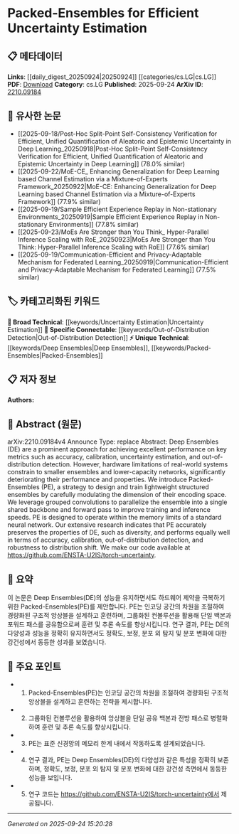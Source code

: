 <!-- KEYWORD_LINKING_METADATA:
{
  "processed_timestamp": "2025-09-24T15:20:28.419276",
  "vocabulary_version": "1.0",
  "selected_keywords": [
    "Deep Ensembles",
    "Packed-Ensembles",
    "Uncertainty Estimation",
    "Out-of-Distribution Detection"
  ],
  "rejected_keywords": [],
  "similarity_scores": {
    "Deep Ensembles": 0.85,
    "Packed-Ensembles": 0.9,
    "Uncertainty Estimation": 0.8,
    "Out-of-Distribution Detection": 0.85
  },
  "extraction_method": "AI_prompt_based",
  "budget_applied": true,
  "candidates_json": {
    "candidates": [
      {
        "surface": "Deep Ensembles",
        "canonical": "Deep Ensembles",
        "aliases": [
          "DE"
        ],
        "category": "unique_technical",
        "rationale": "Deep Ensembles are a key technique in uncertainty estimation and are central to the paper's contributions.",
        "novelty_score": 0.7,
        "connectivity_score": 0.65,
        "specificity_score": 0.8,
        "link_intent_score": 0.85
      },
      {
        "surface": "Packed-Ensembles",
        "canonical": "Packed-Ensembles",
        "aliases": [
          "PE"
        ],
        "category": "unique_technical",
        "rationale": "Packed-Ensembles represent the novel contribution of the paper, offering a new approach to ensemble learning.",
        "novelty_score": 0.9,
        "connectivity_score": 0.6,
        "specificity_score": 0.9,
        "link_intent_score": 0.9
      },
      {
        "surface": "Uncertainty Estimation",
        "canonical": "Uncertainty Estimation",
        "aliases": [],
        "category": "broad_technical",
        "rationale": "Uncertainty estimation is a fundamental aspect of the paper's focus and connects to broader machine learning discussions.",
        "novelty_score": 0.5,
        "connectivity_score": 0.75,
        "specificity_score": 0.7,
        "link_intent_score": 0.8
      },
      {
        "surface": "Out-of-Distribution Detection",
        "canonical": "Out-of-Distribution Detection",
        "aliases": [
          "OOD Detection"
        ],
        "category": "specific_connectable",
        "rationale": "This is a specific application area of the proposed method, relevant for linking to related research.",
        "novelty_score": 0.6,
        "connectivity_score": 0.7,
        "specificity_score": 0.8,
        "link_intent_score": 0.85
      }
    ],
    "ban_list_suggestions": [
      "performance",
      "method",
      "experiment"
    ]
  },
  "decisions": [
    {
      "candidate_surface": "Deep Ensembles",
      "resolved_canonical": "Deep Ensembles",
      "decision": "linked",
      "scores": {
        "novelty": 0.7,
        "connectivity": 0.65,
        "specificity": 0.8,
        "link_intent": 0.85
      }
    },
    {
      "candidate_surface": "Packed-Ensembles",
      "resolved_canonical": "Packed-Ensembles",
      "decision": "linked",
      "scores": {
        "novelty": 0.9,
        "connectivity": 0.6,
        "specificity": 0.9,
        "link_intent": 0.9
      }
    },
    {
      "candidate_surface": "Uncertainty Estimation",
      "resolved_canonical": "Uncertainty Estimation",
      "decision": "linked",
      "scores": {
        "novelty": 0.5,
        "connectivity": 0.75,
        "specificity": 0.7,
        "link_intent": 0.8
      }
    },
    {
      "candidate_surface": "Out-of-Distribution Detection",
      "resolved_canonical": "Out-of-Distribution Detection",
      "decision": "linked",
      "scores": {
        "novelty": 0.6,
        "connectivity": 0.7,
        "specificity": 0.8,
        "link_intent": 0.85
      }
    }
  ]
}
-->

# Packed-Ensembles for Efficient Uncertainty Estimation

## 📋 메타데이터

**Links**: [[daily_digest_20250924|20250924]] [[categories/cs.LG|cs.LG]]
**PDF**: [Download](https://arxiv.org/pdf/2210.09184.pdf)
**Category**: cs.LG
**Published**: 2025-09-24
**ArXiv ID**: [2210.09184](https://arxiv.org/abs/2210.09184)

## 🔗 유사한 논문
- [[2025-09-18/Post-Hoc Split-Point Self-Consistency Verification for Efficient, Unified Quantification of Aleatoric and Epistemic Uncertainty in Deep Learning_20250918|Post-Hoc Split-Point Self-Consistency Verification for Efficient, Unified Quantification of Aleatoric and Epistemic Uncertainty in Deep Learning]] (78.0% similar)
- [[2025-09-22/MoE-CE_ Enhancing Generalization for Deep Learning based Channel Estimation via a Mixture-of-Experts Framework_20250922|MoE-CE: Enhancing Generalization for Deep Learning based Channel Estimation via a Mixture-of-Experts Framework]] (77.9% similar)
- [[2025-09-19/Sample Efficient Experience Replay in Non-stationary Environments_20250919|Sample Efficient Experience Replay in Non-stationary Environments]] (77.8% similar)
- [[2025-09-23/MoEs Are Stronger than You Think_ Hyper-Parallel Inference Scaling with RoE_20250923|MoEs Are Stronger than You Think: Hyper-Parallel Inference Scaling with RoE]] (77.6% similar)
- [[2025-09-19/Communication-Efficient and Privacy-Adaptable Mechanism for Federated Learning_20250919|Communication-Efficient and Privacy-Adaptable Mechanism for Federated Learning]] (77.5% similar)

## 🏷️ 카테고리화된 키워드
**🧠 Broad Technical**: [[keywords/Uncertainty Estimation|Uncertainty Estimation]]
**🔗 Specific Connectable**: [[keywords/Out-of-Distribution Detection|Out-of-Distribution Detection]]
**⚡ Unique Technical**: [[keywords/Deep Ensembles|Deep Ensembles]], [[keywords/Packed-Ensembles|Packed-Ensembles]]

## 📋 저자 정보

**Authors:** 

## 📄 Abstract (원문)

arXiv:2210.09184v4 Announce Type: replace 
Abstract: Deep Ensembles (DE) are a prominent approach for achieving excellent performance on key metrics such as accuracy, calibration, uncertainty estimation, and out-of-distribution detection. However, hardware limitations of real-world systems constrain to smaller ensembles and lower-capacity networks, significantly deteriorating their performance and properties. We introduce Packed-Ensembles (PE), a strategy to design and train lightweight structured ensembles by carefully modulating the dimension of their encoding space. We leverage grouped convolutions to parallelize the ensemble into a single shared backbone and forward pass to improve training and inference speeds. PE is designed to operate within the memory limits of a standard neural network. Our extensive research indicates that PE accurately preserves the properties of DE, such as diversity, and performs equally well in terms of accuracy, calibration, out-of-distribution detection, and robustness to distribution shift. We make our code available at https://github.com/ENSTA-U2IS/torch-uncertainty.

## 📝 요약

이 논문은 Deep Ensembles(DE)의 성능을 유지하면서도 하드웨어 제약을 극복하기 위한 Packed-Ensembles(PE)를 제안합니다. PE는 인코딩 공간의 차원을 조절하여 경량화된 구조적 앙상블을 설계하고 훈련하며, 그룹화된 컨볼루션을 활용해 단일 백본과 포워드 패스를 공유함으로써 훈련 및 추론 속도를 향상시킵니다. 연구 결과, PE는 DE의 다양성과 성능을 정확히 유지하면서도 정확도, 보정, 분포 외 탐지 및 분포 변화에 대한 강건성에서 동등한 성과를 보였습니다.

## 🎯 주요 포인트

- 1. Packed-Ensembles(PE)는 인코딩 공간의 차원을 조절하여 경량화된 구조적 앙상블을 설계하고 훈련하는 전략을 제시합니다.
- 2. 그룹화된 컨볼루션을 활용하여 앙상블을 단일 공유 백본과 전방 패스로 병렬화하여 훈련 및 추론 속도를 향상시킵니다.
- 3. PE는 표준 신경망의 메모리 한계 내에서 작동하도록 설계되었습니다.
- 4. 연구 결과, PE는 Deep Ensembles(DE)의 다양성과 같은 특성을 정확히 보존하며, 정확도, 보정, 분포 외 탐지 및 분포 변화에 대한 강건성 측면에서 동등한 성능을 보입니다.
- 5. 연구 코드는 https://github.com/ENSTA-U2IS/torch-uncertainty에서 제공됩니다.


---

*Generated on 2025-09-24 15:20:28*
